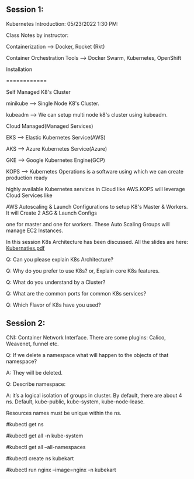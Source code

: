 ## Session 1: 

Kubernetes Introduction: 05/23/2022 1:30 PM:

Class Notes by instructor:

Containerization --\> Docker, Rocket (Rkt)

Container Orchestration Tools --\> Docker Swarm, Kubernetes, OpenShift

Installation

============

Self Managed K8's Cluster

minikube --\> Single Node K8's Cluster.

kubeadm --\> We can setup multi node k8's cluster using kubeadm.

Cloud Managed(Managed Services)

EKS --\> Elastic Kubernetes Service(AWS)

AKS --\> Azure Kubernetes Service(Azure)

GKE --\> Google Kubernetes Engine(GCP)

KOPS --\> Kubernetes Operations is a software using which we can create
production ready

highly available Kubernetes services in Cloud like AWS.KOPS will
leverage Cloud Services like

AWS Autoscaling & Launch Configurations to setup K8's Master & Workers.
It will Create 2 ASG & Launch Configs

one for master and one for workers. These Auto Scaling Groups will
manage EC2 Instances.

In this session K8s Architecture has been discussed. All the slides are
here: [Kubernaties.pdf](file:///D:\Mithun%20Videos\K8s\Kubernaties.pdf)

Q: Can you please explain K8s Architecture?

Q: Why do you prefer to use K8s? or, Explain core K8s features.

Q: What do you understand by a Cluster?

Q: What are the common ports for common K8s services?

Q: Which Flavor of K8s have you used?

## Session 2:

CNI: Container Network Interface. There are some plugins: Calico,
Weavenet, funnel etc.

Q: If we delete a namespace what will happen to the objects of that
namespace?

A: They will be deleted.

Q: Describe namespace:

A: it’s a logical isolation of groups in cluster. By default, there are
about 4 ns. Default, kube-public, kube-system, kube-node-lease.

Resources names must be unique within the ns.

\#kubectl get ns

\#kubectl get all -n kube-system

\#kubectl get all –all-namespaces

\#kubectl create ns kubekart

\#kubectl run nginx –image=nginx -n kubekart
